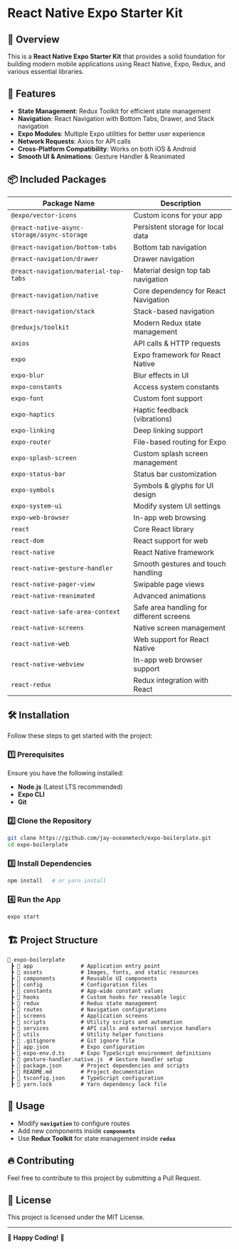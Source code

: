 # React Native Expo Starter Kit

## 📌 Overview

This is a **React Native Expo Starter Kit** that provides a solid foundation for building modern mobile applications using React Native, Expo, Redux, and various essential libraries.

## 🚀 Features

- **State Management**: Redux Toolkit for efficient state management
- **Navigation**: React Navigation with Bottom Tabs, Drawer, and Stack navigation
- **Expo Modules**: Multiple Expo utilities for better user experience
- **Network Requests**: Axios for API calls
- **Cross-Platform Compatibility**: Works on both iOS & Android
- **Smooth UI & Animations**: Gesture Handler & Reanimated

## 📦 Included Packages

| Package Name                                | Description                              |
| ------------------------------------------- | ---------------------------------------- |
| `@expo/vector-icons`                        | Custom icons for your app                |
| `@react-native-async-storage/async-storage` | Persistent storage for local data        |
| `@react-navigation/bottom-tabs`             | Bottom tab navigation                    |
| `@react-navigation/drawer`                  | Drawer navigation                        |
| `@react-navigation/material-top-tabs`       | Material design top tab navigation       |
| `@react-navigation/native`                  | Core dependency for React Navigation     |
| `@react-navigation/stack`                   | Stack-based navigation                   |
| `@reduxjs/toolkit`                          | Modern Redux state management            |
| `axios`                                     | API calls & HTTP requests                |
| `expo`                                      | Expo framework for React Native          |
| `expo-blur`                                 | Blur effects in UI                       |
| `expo-constants`                            | Access system constants                  |
| `expo-font`                                 | Custom font support                      |
| `expo-haptics`                              | Haptic feedback (vibrations)             |
| `expo-linking`                              | Deep linking support                     |
| `expo-router`                               | File-based routing for Expo              |
| `expo-splash-screen`                        | Custom splash screen management          |
| `expo-status-bar`                           | Status bar customization                 |
| `expo-symbols`                              | Symbols & glyphs for UI design           |
| `expo-system-ui`                            | Modify system UI settings                |
| `expo-web-browser`                          | In-app web browsing                      |
| `react`                                     | Core React library                       |
| `react-dom`                                 | React support for web                    |
| `react-native`                              | React Native framework                   |
| `react-native-gesture-handler`              | Smooth gestures and touch handling       |
| `react-native-pager-view`                   | Swipable page views                      |
| `react-native-reanimated`                   | Advanced animations                      |
| `react-native-safe-area-context`            | Safe area handling for different screens |
| `react-native-screens`                      | Native screen management                 |
| `react-native-web`                          | Web support for React Native             |
| `react-native-webview`                      | In-app web browser support               |
| `react-redux`                               | Redux integration with React             |

## 🛠 Installation

Follow these steps to get started with the project:

### 1️⃣ Prerequisites

Ensure you have the following installed:

- **Node.js** (Latest LTS recommended)
- **Expo CLI**
- **Git**

### 2️⃣ Clone the Repository

```sh
git clone https://github.com/jay-oceanmtech/expo-boilerplate.git
cd expo-boilerplate
```

### 3️⃣ Install Dependencies

```sh
npm install   # or yarn install
```

### 4️⃣ Run the App

```sh
expo start
```

## 🏗 Project Structure

```
📂 expo-boilerplate
 ┣ 📂 app               # Application entry point
 ┣ 📂 assets            # Images, fonts, and static resources
 ┣ 📂 components        # Reusable UI components
 ┣ 📂 config            # Configuration files
 ┣ 📂 constants         # App-wide constant values
 ┣ 📂 hooks             # Custom hooks for reusable logic
 ┣ 📂 redux             # Redux state management
 ┣ 📂 routes            # Navigation configurations
 ┣ 📂 screens           # Application screens
 ┣ 📂 scripts           # Utility scripts and automation
 ┣ 📂 services          # API calls and external service handlers
 ┣ 📂 utils             # Utility helper functions
 ┣ 📜 .gitignore        # Git ignore file
 ┣ 📜 app.json          # Expo configuration
 ┣ 📜 expo-env.d.ts     # Expo TypeScript environment definitions
 ┣ 📜 gesture-handler.native.js  # Gesture handler setup
 ┣ 📜 package.json      # Project dependencies and scripts
 ┣ 📜 README.md         # Project documentation
 ┣ 📜 tsconfig.json     # TypeScript configuration
 ┣ 📜 yarn.lock         # Yarn dependency lock file

```

## 📌 Usage

- Modify **`navigation`** to configure routes
- Add new components inside **`components`**
- Use **Redux Toolkit** for state management inside **`redux`**

## 🔥 Contributing

Feel free to contribute to this project by submitting a Pull Request.

## 📄 License

This project is licensed under the MIT License.

---

🎉 **Happy Coding!** 🎉
